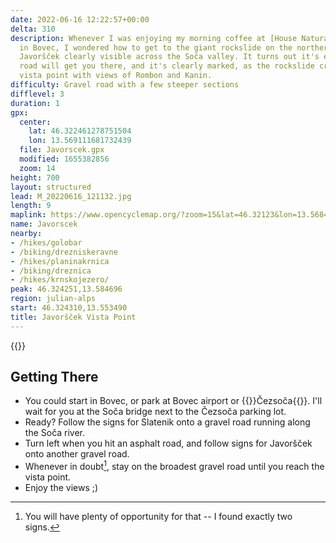 ```yaml
---
date: 2022-06-16 12:22:57+00:00
delta: 310
description: Whenever I was enjoying my morning coffee at [House Natura](https://www.bovechouse.com/)
  in Bovec, I wondered how to get to the giant rockslide on the northern slopes of
  Javoršček clearly visible across the Soča valley. It turns out it's easy – a gravel
  road will get you there, and it's clearly marked, as the rockslide created an excellent
  vista point with views of Rombon and Kanin.
difficulty: Gravel road with a few steeper sections
difflevel: 3
duration: 1
gpx:
  center:
    lat: 46.322461278751504
    lon: 13.569111681732439
  file: Javorscek.gpx
  modified: 1655382856
  zoom: 14
height: 700
layout: structured
lead: M_20220616_121132.jpg
length: 9
maplink: https://www.opencyclemap.org/?zoom=15&lat=46.32123&lon=13.56846&layers=B0000
name: Javorscek
nearby:
- /hikes/golobar
- /biking/drezniskeravne
- /hikes/planinakrnica
- /biking/dreznica
- /hikes/krnskojezero/
peak: 46.324251,13.584696
region: julian-alps
start: 46.324310,13.553490
title: Javoršček Vista Point
---
```


{{<hike-details description="yes">}}

## Getting There

* You could start in Bovec, or park at Bovec airport or {{<start>}}Čezsoča{{</start>}}. I'll wait for you at the Soča bridge next to the Čezsoča parking lot.
* Ready? Follow the signs for Slatenik onto a gravel road running along the Soča river.
* Turn left when you hit an asphalt road, and follow signs for Javoršček onto another gravel road.
* Whenever in doubt[^DB], stay on the broadest gravel road until you reach the vista point.
* Enjoy the views ;)

[^DB]: You will have plenty of opportunity for that -- I found exactly two signs.